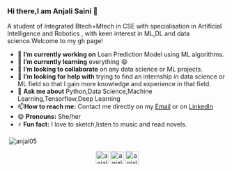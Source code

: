 ### Hi there,I am Anjali Saini 👋
A student of Integrated Btech+Mtech in CSE with specialisation in Artificial Intelligence and Robotics , with keen interest in ML,DL and data science.Welcome to my gh page!
- 🔭 **I’m currently working on** Loan Prediction Model using ML algorithms.
- 🌱 **I’m currently learning** everything :laughing:
- 👯 **I’m looking to collaborate** on any data science or ML projects.
- 🤔 **I’m looking for help with** trying to find an internship in data science or ML field so that I gain more knowledge and experience in that field.
- 💬 **Ask me about** Python,Data Science,Machine Learning,Tensorflow,Deep Learning
- 📫**How to reach me:** Contact me directly on my [Email](mailto:anjalisaini302@gmail.com) or on [Linkedln](https://www.linkedin.com/in/anjali-saini-9615571b5/)
- 😄 **Pronouns:** She/her
- ⚡ **Fun fact:** I love to sketch,listen to music and read novels.

<p>&nbsp;<img align="center" src="https://github-readme-stats.vercel.app/api?username=anjal05&show_icons=true&text_color=daf7dc&bg_color=151515" alt="anjal05" /></p>

<p align="center">
<a href="https://linkedin.com/in/anjali-saini-9615571b5" target="blank"><img align="center" src="https://cdn.jsdelivr.net/npm/simple-icons@3.0.1/icons/linkedin.svg" alt="anjali-saini-9615571b5" height="30" width="30" /></a>
<a href="https://fb.com/anjali.saini.3766" target="blank"><img align="center" src="https://cdn.jsdelivr.net/npm/simple-icons@3.0.1/icons/facebook.svg" alt="anjali.saini.3766" height="30" width="30" /></a>
<a href="https://instagram.com/anjali._.saini_" target="blank"><img align="center" src="https://cdn.jsdelivr.net/npm/simple-icons@3.0.1/icons/instagram.svg" alt="anjali._.saini_" height="30" width="30" /></a>
</p>

